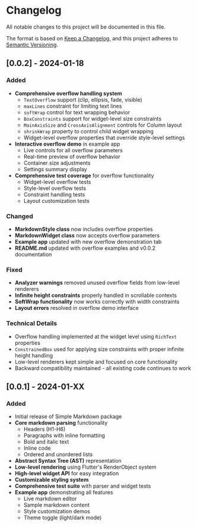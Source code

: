 # Changelog

All notable changes to this project will be documented in this file.

The format is based on [Keep a Changelog](https://keepachangelog.com/en/1.0.0/),
and this project adheres to [Semantic Versioning](https://semver.org/spec/v2.0.0.html).

## [0.0.2] - 2024-01-18

### Added
- **Comprehensive overflow handling system**
  - `TextOverflow` support (clip, ellipsis, fade, visible)
  - `maxLines` constraint for limiting text lines
  - `softWrap` control for text wrapping behavior
  - `BoxConstraints` support for widget-level size constraints
  - `MainAxisSize` and `CrossAxisAlignment` controls for Column layout
  - `shrinkWrap` property to control child widget wrapping
  - Widget-level overflow properties that override style-level settings
- **Interactive overflow demo** in example app
  - Live controls for all overflow parameters
  - Real-time preview of overflow behavior
  - Container size adjustments
  - Settings summary display
- **Comprehensive test coverage** for overflow functionality
  - Widget-level overflow tests
  - Style-level overflow tests
  - Constraint handling tests
  - Layout customization tests

### Changed
- **MarkdownStyle class** now includes overflow properties
- **MarkdownWidget class** now accepts overflow parameters
- **Example app** updated with new overflow demonstration tab
- **README.md** updated with overflow examples and v0.0.2 documentation

### Fixed
- **Analyzer warnings** removed unused overflow fields from low-level renderers
- **Infinite height constraints** properly handled in scrollable contexts
- **SoftWrap functionality** now works correctly with width constraints
- **Layout errors** resolved in overflow demo interface

### Technical Details
- Overflow handling implemented at the widget level using `RichText` properties
- `ConstrainedBox` used for applying size constraints with proper infinite height handling
- Low-level renderers kept simple and focused on core functionality
- Backward compatibility maintained - all existing code continues to work

## [0.0.1] - 2024-01-XX

### Added
- Initial release of Simple Markdown package
- **Core markdown parsing** functionality
  - Headers (H1-H6)
  - Paragraphs with inline formatting
  - Bold and italic text
  - Inline code
  - Ordered and unordered lists
- **Abstract Syntax Tree (AST)** representation
- **Low-level rendering** using Flutter's RenderObject system
- **High-level widget API** for easy integration
- **Customizable styling system**
- **Comprehensive test suite** with parser and widget tests
- **Example app** demonstrating all features
  - Live markdown editor
  - Sample markdown content
  - Style customization demos
  - Theme toggle (light/dark mode)
